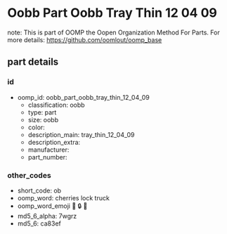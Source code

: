 # Oobb Part Oobb Tray Thin 12 04 09  

note: This is part of OOMP the Oopen Organization Method For Parts. For more details: https://github.com/oomlout/oomp_base

##  part details





### id
* oomp_id: oobb_part_oobb_tray_thin_12_04_09
  * classification: oobb
  * type: part
  * size: oobb
  * color: 
  * description_main: tray_thin_12_04_09
  * description_extra: 
  * manufacturer: 
  * part_number: 

### other_codes
* short_code: ob
* oomp_word: cherries lock truck
* oomp_word_emoji :cherries: :lock: :truck:
* md5_6_alpha: 7wgrz
* md5_6: ca83ef
